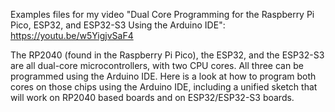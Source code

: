 Examples files for my video "Dual Core Programming for the Raspberry Pi Pico,  ESP32, and ESP32-S3 Using the Arduino IDE": https://youtu.be/w5YigjvSaF4

The RP2040 (found in the Raspberry Pi Pico), the ESP32, and the ESP32-S3 are all dual-core microcontrollers, with two CPU cores. All three can be programmed using the Arduino IDE. Here is a look at how to  program both cores on those chips using the Arduino IDE, including a unified sketch that will work on RP2040 based boards and on ESP32/ESP32-S3 boards.
